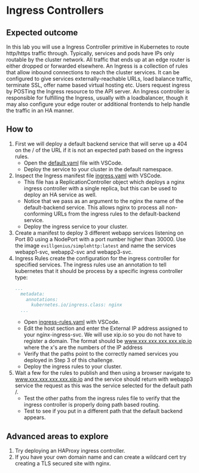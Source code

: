 # Ingress Controllers

## Expected outcome

In this lab you will use a Ingress Controller primitive in Kubernetes to route http/https traffic through. Typically, services and pods have IPs only routable by the cluster network. All traffic that ends up at an edge router is either dropped or forwarded elsewhere. An Ingress is a collection of rules that allow inbound connections to reach the cluster services. It can be configured to give services externally-reachable URLs, load balance traffic, terminate SSL, offer name based virtual hosting etc. Users request ingress by POSTing the Ingress resource to the API server. An Ingress controller is responsible for fulfilling the Ingress, usually with a loadbalancer, though it may also configure your edge router or additional frontends to help handle the traffic in an HA manner.

## How to

1. First we will deploy a default backend service that will serve up a 404 on the / of the URL if it is not an expected path based on the ingress rules.
    * Open the [default.yaml](https://github.com/chzbrgr71/container-hackfest/blob/master/challenges/SolutionHelperFiles/ch4/default.yaml) file with VSCode.
    *   Deploy the service to your cluster in the default namespace.
2. Inspect the Ingress manifest file [ingress.yaml](https://github.com/chzbrgr71/container-hackfest/blob/master/challenges/SolutionHelperFiles/ch4/ingress.yaml) with VSCode.
    * This file has a ReplicationController object which deploys a nginx ingress controller with a single replica, but this can be used to deploy an HA service as well.
    * Notice that we pass as an argument to the nginx the name of the default-backend service. This allows nginx to process all non-conforming URLs from the ingress rules to the default-backend service.
    * Deploy the ingress service to your cluster.
3. Create a manifest to deploy 3 different webapp services listening on Port 80 using a NodePort with a port number higher than 30000. Use the image ``evillgenius/simplehttp:latest`` and name the services webapp1-svc, webapp2-svc and webapp3-svc.  
4. Ingress Rules create the configuration for the ingress controller for specified services. The ingress rules use an annotation to tell kubernetes that it should be process by a specific ingress controller type:    
    ```yaml
    ...
      metadata:
        annotations:
          kubernetes.io/ingress.class: nginx
      ...
      ```
    * Open [ingress-rules.yaml](https://github.com/chzbrgr71/container-hackfest/blob/master/challenges/SolutionHelperFiles/ch4/ingress-rules.yaml) with VSCode.
    * Edit the host section and enter the External IP address assigned to your nginx-ingress-svc. We will use xip.io so you do not have to register a domain. The format should be www.xxx.xxx.xxx.xxx.xip.io where the x's are the numbers of the IP address
    * Verify that the paths point to the correctly named services you deployed in Step 3 of this challenge.
    * Deploy the ingress rules to your cluster.
5. Wait a few for the rules to publish and then using a browser navigate to www.xxx.xxx.xxx.xxx.xip.io and the service should return with webapp3 service the request as this was the service selected for the default path /.
    * Test the other paths from the ingress rules file to verify that the ingress controller is properly doing path based routing.
    *  Test to see if you put in a different path that the default backend appears.

## Advanced areas to explore

1. Try deploying an HAProxy ingress controller.
2. If you have your own domain name and can create a wildcard cert try creating a TLS secured site with nginx.